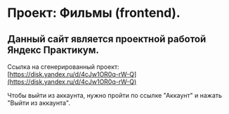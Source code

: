 # Проект: Фильмы (frontend).

## Данный сайт является проектной работой Яндекс Практикум.

Ссылка на сгенерированный проект: [https://disk.yandex.ru/d/4cJw1OR0q-rW-Q](https://disk.yandex.ru/d/4cJw1OR0q-rW-Q)  

Чтобы выйти из аккаунта, нужно пройти по ссылке "Аккаунт" и нажать "Выйти из аккаунта".